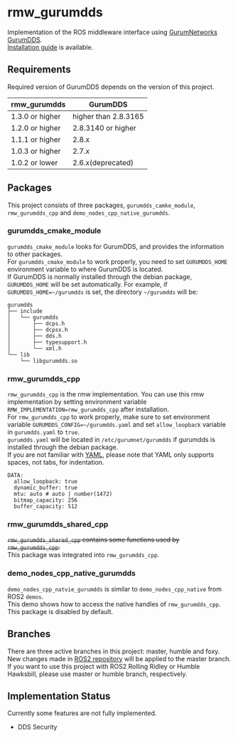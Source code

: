 # rmw_gurumdds
Implementation of the ROS middleware interface using [GurumNetworks GurumDDS](https://www.gurum.cc/index_eng).  
[Installation guide](https://docs.ros.org/en/foxy/Installation/DDS-Implementations/Working-with-GurumNetworks-GurumDDS.html) is available.

## Requirements
Required version of GurumDDS depends on the version of this project.

| rmw_gurumdds            | GurumDDS                    |
|-------------------------|-----------------------------|
| 1.3.0 or higher         | higher than 2.8.3165        |
| 1.2.0 or higher         | 2.8.3140 or higher          |
| 1.1.1 or higher         | 2.8.x                       |
| 1.0.3 or higher         | 2.7.x                       |
| 1.0.2 or lower          | 2.6.x(deprecated)           |

## Packages
This project consists of three packages, `gurumdds_camke_module`, `rmw_gurumdds_cpp` and `demo_nodes_cpp_native_gurumdds`.

### gurumdds_cmake_module
`gurumdds_cmake_module` looks for GurumDDS, and provides the information to other packages.  
For `gurumdds_cmake_module` to work properly, you need to set `GURUMDDS_HOME` environment variable to where GurumDDS is located.  
If GurumDDS is normally installed through the debian package, `GURUMDDS_HOME` will be set automatically.
For example, if `GURUMDDS_HOME=~/gurumdds` is set, the directory `~/gurumdds` will be:
```
gurumdds
├── include
│   └── gurumdds
│       ├── dcps.h
│       ├── dcpsx.h
│       ├── dds.h
│       ├── typesupport.h
│       └── xml.h
└── lib
    └── libgurumdds.so
```

### rmw_gurumdds_cpp
`rmw_gurumdds_cpp` is the rmw implementation. You can use this rmw implementation by setting environment variable `RMW_IMPLEMENTATION=rmw_gurumdds_cpp` after installation.  
For `rmw_gurumdds_cpp` to work properly, make sure to set environment variable `GURUMDDS_CONFIG=~/gurumdds.yaml` and set `allow_loopback` variable in `gurumdds.yaml` to `true`.   
`gurumdds.yaml` will be located in `/etc/gurumnet/gurumdds` if gurumdds is installed through the debian package.  
If you are not familiar with [YAML](https://yaml.org/), please note that YAML only supports spaces, not tabs, for indentation.  

```
DATA:
  allow_loopback: true
  dynamic_buffer: true
  mtu: auto # auto | number(1472)
  bitmap_capacity: 256
  buffer_capacity: 512
```

### rmw_gurumdds_shared_cpp
~~`rmw_gurumdds_shared_cpp` contains some functions used by `rmw_gurumdds_cpp`.~~  
This package was integrated into `rmw_gurumdds_cpp`.

### demo_nodes_cpp_native_gurumdds
`demo_nodes_cpp_natvie_gurumdds` is similar to `demo_nodes_cpp_native` from ROS2 `demos`.  
This demo shows how to access the native handles of `rmw_gurumdds_cpp`.  
This package is disabled by default.

## Branches
There are three active branches in this project: master, humble and foxy.  
New changes made in [ROS2 repository](https://github.com/ros2) will be applied to the master branch.  
If you want to use this project with ROS2 Rolling Ridley or Humble Hawksbill, please use master or humble branch, respectively.

## Implementation Status
Currently some features are not fully implemented.
- DDS Security
